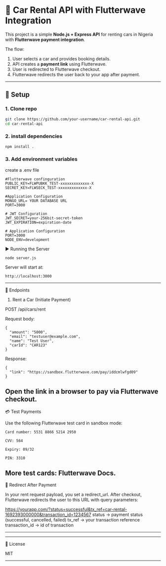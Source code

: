 # 🚗 Car Rental API with Flutterwave Integration

This project is a simple **Node.js + Express API** for renting cars in Nigeria with **Flutterwave payment integration**.  

The flow:
1. User selects a car and provides booking details.
2. API creates a **payment link** using Flutterwave.
3. User is redirected to Flutterwave checkout.
4. Flutterwave redirects the user back to your app after payment.

---

## 🔧 Setup

### 1. Clone repo
```bash
git clone https://github.com/your-username/car-rental-api.git
cd car-rental-api
```

### 2. install dependencies 
```bash
npm install .
```

### 3. Add environment variables 
create a .env file
```
#Flutterwave confinguration
PUBLIC_KEY=FLWPUBKK_TEST-xxxxxxxxxxxxx-X
SECRET_KEY=FLWSECK_TEST-xxxxxxxxxxxxx-X

#Application Configuration
MONGO_URL= YOUR DATABASE URL
PORT=3000

# JWT Configuration
JWT_SECRET=your-256bit-secret-token
JWT_EXPIRATION=expiration-date

# Application Configuration
PORT=3000
NODE_ENV=development
```

▶️ Running the Server
```
node server.js
```
Server will start at:
```
http://localhost:3000
```

---

🚀 Endpoints

1. Rent a Car (Initiate Payment)

POST /api/cars/rent

Request body:
```
{
  "amount": "5000",
  "email": "testuser@example.com",
  "name": "Test User",
  "carId": "CAR123"
}
```
Response:
```
{
  "link": "https://sandbox.flutterwave.com/pay/iddcmlwfgd09"
}
```
Open the link in a browser to pay via Flutterwave checkout.
---

💳 Test Payments

Use the following Flutterwave test card in sandbox mode:
```
Card number: 5531 8866 5214 2950

CVV: 564

Expiry: 09/32

PIN: 3310
```
More test cards: Flutterwave Docs.
---

🔀 Redirect After Payment

In your rent request payload, you set a redirect_url.
After checkout, Flutterwave redirects the user to this URL with query parameters:

https://yourapp.com/?status=successful&tx_ref=car-rental-1692393000000&transaction_id=1234567
status → payment status (successful, cancelled, failed)
tx_ref → your transaction reference
transaction_id → id of transaction 

---


---

📄 License

MIT

---
